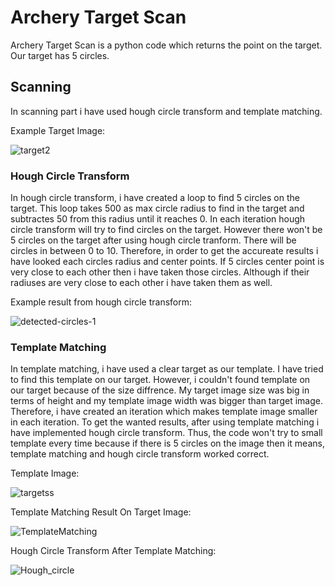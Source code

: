 # Archery Target Scan
Archery Target Scan is a python code which returns the point on the target. Our target has 5 circles.

## Scanning
In scanning part i have used hough circle transform and template matching.

Example Target Image:

![target2](https://user-images.githubusercontent.com/42059887/206720181-b62c156c-7f1b-47df-82eb-23894ca96db2.jpg)

### Hough Circle Transform
In hough circle transform, i have created a loop to find 5 circles on the target. This loop takes 500 as max circle radius to find in the target and subtractes 50 from this radius until it reaches 0. In each iteration hough circle transform will try to find circles on the target. However there won't be 5 circles on the target after using hough circle tranform. There will be circles in between 0 to 10. Therefore, in order to get the accureate results i have looked each circles radius and center points. If 5 circles center point is very close to each other then i have taken those circles. Although if their radiuses are very close to each other i have taken them as well.

Example result from hough circle transform:

![detected-circles-1](https://user-images.githubusercontent.com/42059887/206724354-a572764d-a008-409f-acc8-378a4c980f14.png)

### Template Matching
In template matching, i have used a clear target as our template. I have tried to find this template on our target. However, i couldn't found template on our target because of the size diffrence. My target image size was big in terms of height and my template image width was bigger than target image. Therefore, i have created an iteration which makes template image smaller in each iteration. To get the wanted results, after using template matching i have implemented hough circle transform. Thus, the code won't try to small template every time because if there is 5 circles on the image then it means, template matching and hough circle transform worked correct.

Template Image:

![targetss](https://user-images.githubusercontent.com/42059887/206720025-57febfdf-e537-4831-85a6-c56988a79d76.jpg)

Template Matching Result On Target Image:

![TemplateMatching](https://user-images.githubusercontent.com/42059887/206727094-daa69f19-cc5c-4188-85d7-bda15b8a0170.png)

Hough Circle Transform After Template Matching:

![Hough_circle](https://user-images.githubusercontent.com/42059887/206727462-b8f9da28-aa1b-454d-9014-f9d25493d14d.png)



